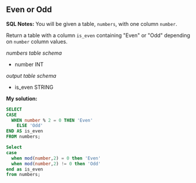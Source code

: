 ## Even or Odd

**SQL Notes:**
You will be given a table, `numbers`, with one column `number`.


Return a table with a column `is_even` containing "Even" or "Odd" depending on `number` column values.

*numbers table schema*
* number INT

*output table schema*

* is_even STRING


**My solution:**
  
```sql
SELECT 
CASE
  WHEN number % 2 = 0 THEN 'Even'
    ELSE 'Odd'
END AS is_even
FROM numbers;
```

```sql
Select
case
  when mod(number,2) = 0 then 'Even'
  when mod(number,2) != 0 then 'Odd'
end as is_even
from numbers; 
```
